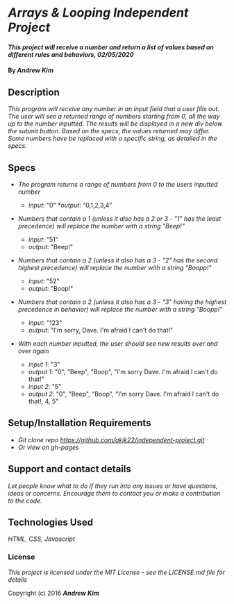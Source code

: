 # _Arrays & Looping Independent Project_

#### _This project will receive a number and return a list of values based on different rules and behaviors, 02/05/2020_

#### By _**Andrew Kim**_

## Description

_This program will receive any number in an input field that a user fills out. The user will see a returned range of numbers starting from 0, all the way up to the number inputted. The results will be displayed in a new div below the submit button. Based on the specs, the values returned may differ. Some numbers have be replaced with a specific string, as detailed in the specs._

## Specs

* _The program returns a range of numbers from 0 to the users inputted number_
  * _input_: "0"
  *_output_: "0,1,2,3,4"

* _Numbers that contain a 1 (unless it also has a 2 or 3 - "1" has the least precedence) will replace the number with a string "Beep!"_
  * _input_: "51"
  * _output_: "Beep!"

* _Numbers that contain a 2 (unless it also has a 3 - "2" has the second highest precedence) will replace the number with a string "Boopp!"_
  * _input_: "52"
  * _output_: "Boop!"

* _Numbers that contain a 2 (unless it also has a 3 - "3" having the highest precedence in behavior) will replace the number with a string "Boopp!"_
  * _input_: "123"
  * _output_: "I'm sorry, Dave. I'm afraid I can't do that!"

* _With each number inputted, the user should see new results over and over again_
  * _input 1_: "3"
  * _output 1_: "0", "Beep", "Boop", "I'm sorry Dave. I'm afraid I can't do that!"
  * _input 2_: "5"
  * _output 2_: "0", "Beep", "Boop", "I'm sorry Dave. I'm afraid I can't do that!, 4, 5"


## Setup/Installation Requirements

* _Git clone repo https://github.com/akjk22/independent-project.git_
* _Or view on gh-pages_

## Support and contact details

_Let people know what to do if they run into any issues or have questions, ideas or concerns.  Encourage them to contact you or make a contribution to the code._

## Technologies Used

_HTML, CSS, Javascript_

### License

_This project is licensed under the MIT License - see the LICENSE.md file for details_

Copyright (c) 2016 **_Andrew Kim_**